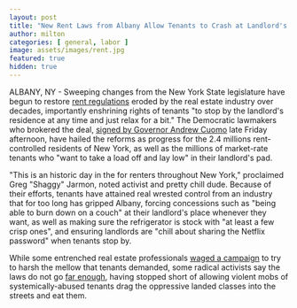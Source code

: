 ```yaml
---
layout: post
title: "New Rent Laws from Albany Allow Tenants to Crash at Landlord's Pad Just Whenever"
author: milton
categories: [ general, labor ]
image: assets/images/rent.jpg
featured: true
hidden: true
---
```


ALBANY, NY - Sweeping changes from the New York State legislature have begun to restore [rent regulations](https://www.nytimes.com/2019/06/12/nyregion/rent-regulation-laws-new-york.html) eroded by the real estate industry over decades, importantly enshrining rights of tenants "to stop by the landlord's residence at any time and just relax for a bit." The Democratic lawmakers who brokered the deal, [signed by Governor Andrew Cuomo](https://www.nytimes.com/2019/06/14/nyregion/rent-laws-ny-deal.html) late Friday afternoon, have hailed the reforms as progress for the 2.4 millions rent-controlled residents of New York, as well as the millions of market-rate tenants who "want to take a load off and lay low" in their landlord's pad.

"This is an historic day in the for renters throughout New York," proclaimed Greg "Shaggy" Jarmon, noted activist and pretty chill dude. Because of their efforts, tenants have attained real wrested control from an industry that for too long has gripped Albany, forcing concessions such as "being able to burn down on a couch" at their landlord's place whenever they want, as well as making sure the refrigerator is stock with "at least a few crisp ones", and ensuring landlords are "chill about sharing the Netflix password" when tenants stop by.

While some entrenched real estate professionals [waged a campaign](https://www.nytimes.com/2019/06/10/nyregion/rent-laws-landlords-strategy.html?module=inline) to try to harsh the mellow that tenants demanded, some radical activists say the laws do not go [far enough](https://gothamist.com/2019/06/14/rent_deal_nyc_tenants_laws.php), having stopped short of allowing violent mobs of systemically-abused tenants drag the oppressive landed classes into the streets and eat them.